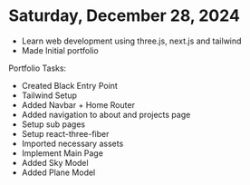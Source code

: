 # Saturday, December 28, 2024

- Learn web development using three.js, next.js and tailwind
- Made Initial portfolio

Portfolio Tasks:
- Created Black Entry Point
- Tailwind Setup
- Added Navbar + Home Router
- Added navigation to about and projects page
- Setup sub pages
- Setup react-three-fiber
- Imported necessary assets
- Implement Main Page
- Added Sky Model
- Added Plane Model
